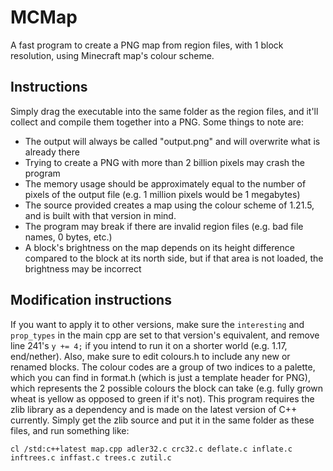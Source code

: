# MCMap
A fast program to create a PNG map from region files, with 1 block resolution, using Minecraft map's colour scheme.

## Instructions
Simply drag the executable into the same folder as the region files, and it'll collect and compile them together into a PNG. Some things to note are:
- The output will always be called "output.png" and will overwrite what is already there
- Trying to create a PNG with more than 2 billion pixels may crash the program
- The memory usage should be approximately equal to the number of pixels of the output file (e.g. 1 million pixels would be 1 megabytes)
- The source provided creates a map using the colour scheme of 1.21.5, and is built with that version in mind.
- The program may break if there are invalid region files (e.g. bad file names, 0 bytes, etc.)
- A block's brightness on the map depends on its height difference compared to the block at its north side, but if that area is not loaded, the brightness may be incorrect

## Modification instructions
If you want to apply it to other versions, make sure the `interesting` and `prop_types` in the main cpp are set to that version's equivalent, and remove line 241's `y += 4;` if you intend to run it on a shorter world (e.g. 1.17, end/nether). Also, make sure to edit colours.h to include any new or renamed blocks. The colour codes are a group of two indices to a palette, which you can find in format.h (which is just a template header for PNG), which represents the 2 possible colours the block can take (e.g. fully grown wheat is yellow as opposed to green if it's not). This program requires the zlib library as a dependency and is made on the latest version of C++ currently. Simply get the zlib source and put it in the same folder as these files, and run something like:

`cl /std:c++latest map.cpp adler32.c crc32.c deflate.c inflate.c inftrees.c inffast.c trees.c zutil.c`
